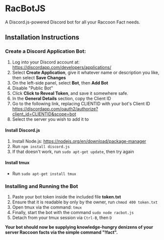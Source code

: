 # RacBotJS

A Discord.js-powered Discord bot for all your Raccoon Fact needs.

## Installation Instructions

### Create a Discord Application Bot:
1. Log into your Discord account at:
https://discordapp.com/developers/applications/
2. Select **Create Application**, give it whatever name or description you like, then select **Save Changes**
3. On the left-side panel, select **Bot**, then **Add Bot**
4. Disable "Public Bot"
5. Click **Click to Reveal Token**, and save it somewhere safe.
6. In the **General Details** section, copy the Client ID
7. Go to the following link, replacing CLIENTID with your bot's Client ID
https://discordapp.com/oauth2/authorize?client_id=CLIENTID&scope=bot
8. Select the server you wish to add it to


#### Install Discord.js
1. Install Node.js:
https://nodejs.org/en/download/package-manager
2. Run  ``npm install discord.js``
2. If that doesn't work, run ``sudo apt-get update``, then try again

#### Install tmux
- Run ``sudo apt-get install tmux``

### Installing and Running the Bot
1. Paste your bot token inside the included file **token.txt**
  1. Ensure that it is readable by only by the owner, run ``chmod 400 token.txt``
2. Open tmux via the command: ``tmux``
3. Finally, start the bot with the command ``sudo node racbot.js``
4. Detach from your tmux session via ``Ctrl-B``, then ``D``

**Your bot should now be supplying knowledge-hungry denizens of your server Raccoon facts via the simple command "!fact".**
